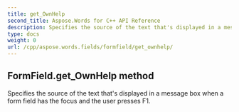 ```yaml
---
title: get_OwnHelp
second_title: Aspose.Words for C++ API Reference
description: Specifies the source of the text that's displayed in a message box when a form field has the focus and the user presses F1. 
type: docs
weight: 0
url: /cpp/aspose.words.fields/formfield/get_ownhelp/
---
```

## FormField.get_OwnHelp method


Specifies the source of the text that's displayed in a message box when a form field has the focus and the user presses F1. 

